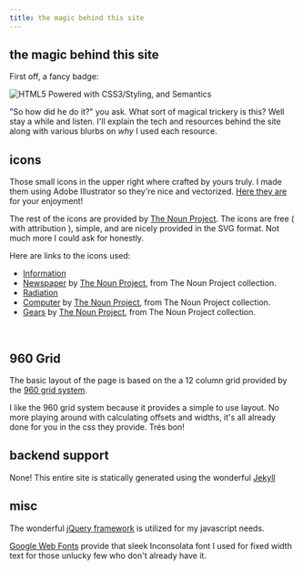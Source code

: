 ```yaml
---
title: the magic behind this site
---
```


## the magic behind this site

First off, a fancy badge:

![HTML5 Powered with CSS3/Styling, and Semantics](http://www.w3.org/html/logo/badge/html5-badge-h-css3-semantics.png)

"So how did he do it?" you ask. What sort of magical trickery is this? Well
stay a while and listen. I'll explain the tech and resources behind the
site along with various blurbs on *why* I used each resource.


## icons

Those small icons in the upper right where crafted by yours truly. I made
them using Adobe Illustrator so they're nice and vectorized. [Here they
are](/static/files/social_icons.zip) for your enjoyment!

The rest of the icons are provided by [The Noun Project](http://thenounproject.com).
The icons are free ( with attribution ), simple, and are nicely provided in
the SVG format. Not much more I could ask for honestly.

Here are links to the icons used:

- [Information](http://thenounproject.com/noun/information/)
- [Newspaper](http://thenounproject.com/term/newspaper/397) by
  [The Noun Project](http://thenounproject.com), from The Noun Project collection.
- [Radiation](http://thenounproject.com/noun/radiation/)
- [Computer](http://thenounproject.com/term/computer/114) by
  [The Noun Project](http://thenounproject.com), from The Noun Project collection.
- [Gears](http://thenounproject.com/term/gears/179) by
  [The Noun Project](http://thenounproject.com),
  from The Noun Project collection.

<p>&nbsp;</p>

## 960 Grid

The basic layout of the page is based on the a 12 column grid provided by the
[960 grid system](http://960.gs).

I like the 960 grid system because it provides a simple to use layout. No more
playing around with calculating offsets and widths, it's all already done for you
in the css they provide. Trés bon!


## backend support

None! This entire site is statically generated using the wonderful
[Jekyll](https://github.com/mojombo/jekyll/wiki/usage)


## misc

The wonderful [jQuery framework](http://jquery.com) is utilized for my
javascript needs.

[Google Web Fonts](http://www.google.com/webfonts) provide that sleek
Inconsolata font I used for fixed width text for those unlucky few who
don't already have it.
